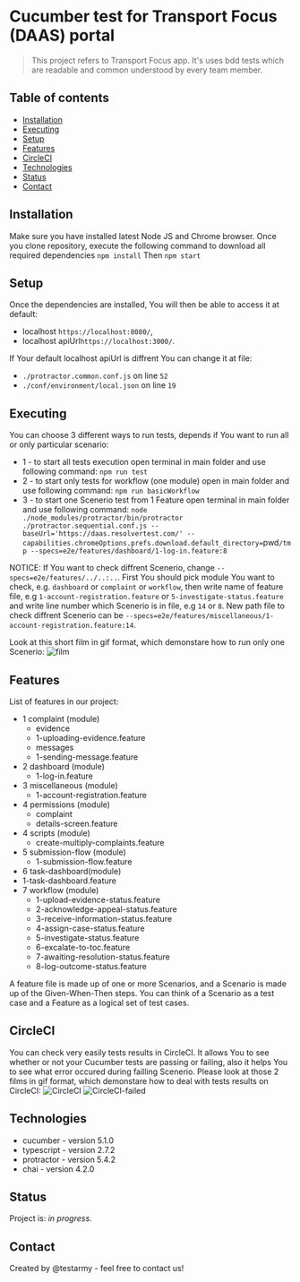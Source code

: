 # Cucumber test for Transport Focus (DAAS) portal
> This project refers to Transport Focus app. It's uses bdd tests which are readable and common understood by every team member.

## Table of contents
* [Installation](#installation)
* [Executing](#executing)
* [Setup](#setup)
* [Features](#features)
* [CircleCI](#circleCI)
* [Technologies](#technologies)
* [Status](#status)
* [Contact](#contact)

## Installation
Make sure you have installed latest Node JS and Chrome browser. Once you clone repository, execute the following command to download all required dependencies
`npm install`
Then 
`npm start`

## Setup
Once the dependencies are installed, You will then be able to access it at default:
* localhost `https://localhost:8080/`,
* localhost apiUrl`https://localhost:3000/`. 

If Your default localhost apiUrl is diffrent You can change it at file:
* `./protractor.common.conf.js` on line `52`
* `./conf/environment/local.json` on line `19`

## Executing
You can choose 3 different ways to run tests, depends if You want to run all or only particular scenario:
* 1 - to start all tests execution open terminal in main folder and use following command:
`npm run test`
* 2 - to start only tests for workflow (one module) open in main folder and use following command:
`npm run basicWorkflow`
* 3 - to start one Scenerio test from 1 Feature open terminal in main folder and use following command:
`node ./node_modules/protractor/bin/protractor ./protractor.sequential.conf.js --baseUrl='https://daas.resolvertest.com/' --capabilities.chromeOptions.prefs.download.default_directory=`pwd`/tmp --specs=e2e/features/dashboard/1-log-in.feature:8`

NOTICE: If You want to check diffrent Scenerio, change `--specs=e2e/features/../..:..`.
First You should pick module You want to check, e.g. `dashboard` or `complaint` or `workflow`, then write name of feature file, e.g `1-account-registration.feature` or `5-investigate-status.feature` and write line number which Scenerio is in file, e.g `14` or `8`. New path file to check diffrent Scenerio can be `--specs=e2e/features/miscellaneous/1-account-registration.feature:14`.

Look at this short film in gif format, which demonstare how to run only one Scenerio:
![film](/home/testarmy/projekty/daas-testing-master/film.readme/1-log-in.feature:8.gif)

## Features
List of features in our project:
* 1 complaint (module)
  * evidence 
   * 1-uploading-evidence.feature
  * messages
   * 1-sending-message.feature
* 2 dashboard (module)
  * 1-log-in.feature
* 3 miscellaneous (module)
  * 1-account-registration.feature
* 4 permissions (module)
  * complaint
   * details-screen.feature
* 4 scripts (module)
  * create-multiply-complaints.feature
* 5 submission-flow (module)
  * 1-submission-flow.feature
* 6 task-dashboard(module)
 * 1-task-dashboard.feature
* 7 workflow (module)
  * 1-upload-evidence-status.feature
  * 2-acknowledge-appeal-status.feature
  * 3-receive-information-status.feature
  * 4-assign-case-status.feature
  * 5-investigate-status.feature
  * 6-excalate-to-toc.feature
  * 7-awaiting-resolution-status.feature
  * 8-log-outcome-status.feature
  
A feature file is made up of one or more Scenarios, and a Scenario is made up of the Given-When-Then steps. You can think of a Scenario as a test case and a Feature as a logical set of test cases.

## CircleCI
You can check very easily tests results in CircleCI. It allows You to see whether or not your Cucumber tests are passing or failing, also it helps You to see what error occured during failling Scenerio. Please look at those 2 films in gif format, which demonstare how to deal with tests results on CircleCI:
![CircleCI](/home/testarmy/projekty/daas-testing-master/film.readme/CircleCI.gif)
![CircleCI-failed](/home/testarmy/projekty/daas-testing-master/film.readme/CircleCI-failed.gif)

## Technologies
* cucumber - version 5.1.0
* typescript - version 2.7.2
* protractor - version 5.4.2
* chai - version 4.2.0

## Status
Project is: _in progress_.

## Contact
Created by @testarmy - feel free to contact us!
